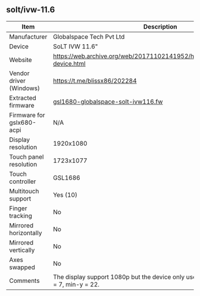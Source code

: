solt/ivw-11.6
---------------------------------------------

| Item                      | Description |
|---------------------------|-------------|
| Manufacturer              | Globalspace Tech Pvt Ltd
| Device                    | SoLT IVW 11.6"
| Website                   | https://web.archive.org/web/20171102141952/http://globalspace.in/11.6-device.html |
| Vendor driver (Windows)   | https://t.me/blissx86/202284 |
| Extracted firmware        | [gsl1680-globalspace-solt-ivw116.fw](../../linux/silead/gsl1680-globalspace-solt-ivw116.fw) |
| Firmware for gslx680-acpi | N/A |
| Display resolution        | 1920x1080 |
| Touch panel resolution    | 1723x1077 |
| Touch controller          | GSL1686 |
| Multitouch support        | Yes (10) |
| Finger tracking           | No |
| Mirrored horizontally     | No |
| Mirrored vertically       | No |
| Axes swapped              | No |
| Comments                  | The display support 1080p but the device only uses 1366x768, also min-x = 7, min-y = 22. |

